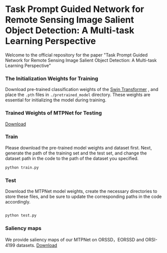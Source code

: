 # Task Prompt Guided Network for Remote Sensing Image Salient Object Detection: A Multi-task Learning Perspective

Welcome to the official repository for the paper "Task Prompt Guided Network for Remote Sensing Image Salient Object Detection: A Multi-task Learning Perspective"

### The Initialization Weights for Training
Download pre-trained classification weights of the [Swin Transformer](https://github.com/SwinTransformer/storage/releases/download/v1.0.0/swin_tiny_patch4_window7_224.pth) , and place the ` .pth ` files in ` ./pretrained_model ` directory. These weights are essential for initializing the model during training.

### Trained Weights of MTPNet for Testing

[Download](https://pan.baidu.com/s/1It1POLIDvCxVIaY0i7aSuw&pwd=axtm)

### Train
Please download the pre-trained model weights and dataset first. Next, generate the path of the training set and the test set, and change the dataset path in the code to the path of the dataset you specified.

~~~python
python train.py
~~~

### Test
Download the MTPNet model weights, create the necessary directories to store these files, and be sure to update the corresponding paths in the code accordingly. 

~~~python

python test.py

~~~

### Saliency maps
We provide saliency maps of our MTPNet on ORSSD，EORSSD and ORSI-4199 datasets.
[Download](https://pan.baidu.com/s/1HmODLC5U-iUHu8LAz4Z1Mg&pwd=gfs9)
